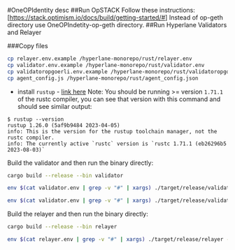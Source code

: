 #OneOPIdentity
desc
##Run OpSTACK
Follow these instructions: [https://stack.optimism.io/docs/build/getting-started/#]
Instead of op-geth directory use OneOPIndetity-op-geth directory.
##Run Hyperlane Validators and Relayer

###Copy files
```bash
cp relayer.env.example /hyperlane-monorepo/rust/relayer.env
cp validator.env.example /hyperlane-monorepo/rust/validator.env
cp validatoropgoerli.env.example /hyperlane-monorepo/rust/validatoropgoerli.env
cp agent_config.js /hyperlane-monorepo/rust/agent_config.json

```

- install `rustup`
      - [link here](https://rustup.rs/)
Note: You should be running >= version `1.71.1` of the rustc compiler, you can see that version with this command and
should see similar output:

```
$ rustup --version
rustup 1.26.0 (5af9b9484 2023-04-05)
info: This is the version for the rustup toolchain manager, not the rustc compiler.
info: The currently active `rustc` version is `rustc 1.71.1 (eb26296b5 2023-08-03)`
```

Build the validator and then run the binary directly:

```bash
cargo build --release --bin validator
```

```bash
env $(cat validator.env | grep -v "#" | xargs) ./target/release/validator --checkpointSyncer.type localStorage --checkpointSyncer.path='/tmp/hyperlane-validator-signatures-ethereum' --originChainName anvil1 --chains.anvil1.connection.url http://127.0.0.1:8545/ --validator.key PRIVATE_KEY --chains.anvil1.signer.key PRIVATE_KEY
```

```bash
env $(cat validator.env | grep -v "#" | xargs) ./target/release/validator --checkpointSyncer.type localStorage --checkpointSyncer.path='/tmp/a-hyperlane-validator-signatures-ethereum' --originChainName optimismgoerli --chains.optimismgoerli.connection.url ALCHEMY_OPGOERLI_URL --validator.key PRIVATE_KEY --chains.optimismgoerli.signer.key PRIVATE_KEY --metrics 9091
```

Build the relayer and then run the binary directly:

```bash
cargo build --release --bin relayer
```

```bash
env $(cat relayer.env | grep -v "#" | xargs) ./target/release/relayer --relayChains anvil1,optimismgoerli --chains.anvil1.connection.url http://127.0.0.1:8545/ --defaultSigner.key PRIVATE_KEY --allowLocalCheckpointSyncers true --metrics 9092
```
